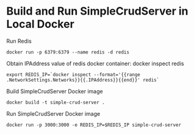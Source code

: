 
# Build and Run SimpleCrudServer in Local Docker

Run Redis
```
docker run -p 6379:6379 --name redis -d redis
```

Obtain IPAddress value of redis docker container: docker inspect redis
```
export REDIS_IP=`docker inspect --format='{{range .NetworkSettings.Networks}}{{.IPAddress}}{{end}}' redis`
```

Build SimpleCrudServer Docker image
```
docker build -t simple-crud-server .
```
   
Run SimpleCrudServer Docker image
```
docker run -p 3000:3000 -e REDIS_IP=$REDIS_IP simple-crud-server
```
